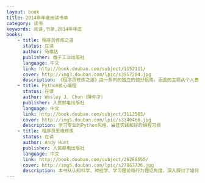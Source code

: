 ```yaml
---
layout: book
title: 2014年年底阅读书单
category: 读书
keywords: 阅读,书单,2014年年底
books: 
    - title: 程序员修炼之道
      status: 在读
      author: 马维达
      publisher: 电子工业出版社
      language: 中文
      link: http://book.douban.com/subject/1152111/
      cover: http://img3.douban.com/lpic/s3957204.jpg
      description: 《程序员修炼之道》由一系列的独立的部分组成，涵盖的主题从个人责任、职业发展，直到用于使代码保持灵活、并且易于改编和复用的各种架构技术。利用许多富有娱乐性的奇闻轶事、有思想性的例子以及有趣的类比，全面阐释了软件开发的许多不同方面的最佳实践和重大陷阱。无论你是初学者，是有经验的程序员，还是软件项目经理，本书都适合你阅读。
    - title: Python核心编程
      status: 在读
      author: Wesley J. Chun（陳仲才） 
      publisher: 人民邮电出版社
      language: 中文
      link: http://book.douban.com/subject/3112503/
      cover: http://img5.douban.com/lpic/s3140466.jpg
      description: 学习专业的Python风格、最佳实践和好的编程习惯
    - title: 程序员思维修炼
      status: 在读
      author: Andy Hunt 
      publisher: 人民邮电出版社
      language: 中文
      link: http://book.douban.com/subject/26268555/
      cover: http://img5.douban.com/lpic/s27867726.jpg
      description: 本书从认知科学、神经学、学习理论和行为理论角度，深入探讨了如何才能具备优秀的学习能力和思考能力，阐述了成为一名专家级程序员的关键要素，具体包括：大脑运行机制简介，如何正确使用和调试大脑，改进学习能力的具体技巧，如何通过自我引导积累经验，控制注意力的方法。为了让读者加深印象，作者还特别设立了一个“实践单元”，其中包括具体的练习和实验，旨在让读者真正掌握所学内容。
---
```



